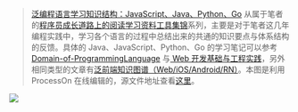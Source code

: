 > [泛编程语言学习知识结构：JavaScript、Java、Python、Go](https://parg.co/bt0) 从属于笔者的[程序员成长道路上的阅读学习资料工具集锦](https://parg.co/bst)系列，主要是对于笔者这几年编程实践中，学习各个语言的过程中总结出来的共通的知识要点与体系结构的反馈。具体的 Java、JavaScript、Python、Go 的学习笔记可以参考 [Domain-of-ProgrammingLanguage](https://github.com/wxyyxc1992/Domain-of-ProgrammingLanguage) 与[ Web 开发基础与工程实践](https://parg.co/bMe)，另外相同类型的文章有[泛前端知识图谱（Web/iOS/Android/RN）](https://zhuanlan.zhihu.com/p/25939682)。本图是利用 ProcessOn 在线编辑的，源文件地址查看[这里](https://www.processon.com/view/link/5858d52ce4b0f767285df0b0)。

![](https://github.com/wxyyxc1992/Coder-Knowledge-Management/blob/master/Knowledge-Graph/ProgrammingLanguage/%E7%BC%96%E7%A8%8B%E8%AF%AD%E8%A8%80.png?raw=true)

